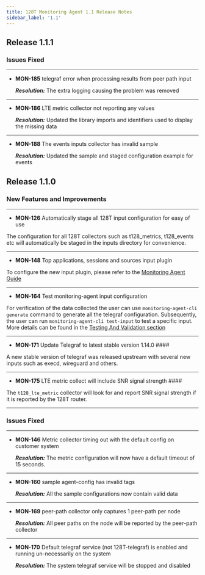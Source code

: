 ```yaml
---
title: 128T Monitoring Agent 1.1 Release Notes
sidebar_label: '1.1'
---
```



## Release 1.1.1

### Issues Fixed

----
- **MON-185** telegraf error when processing results from peer path input

  _**Resolution:**_ The extra logging causing the problem was removed
------
- **MON-186** LTE metric collector not reporting any values

  _**Resolution:**_ Updated the library imports and identifiers used to display the missing data
------
- **MON-188** The events inputs collector has invalid sample

  _**Resolution:**_ Updated the sample and staged configuration example for events


## Release 1.1.0

### New Features and Improvements

----
- **MON-126** Automatically stage all 128T input configuration for easy of use

The configuration for all 128T collectors such as t128_metrics, t128_events etc will automatically be staged in the inputs directory for convenience.

----
- **MON-148** Top applications, sessions and sources input plugin

To configure the new input plugin, please refer to the [Monitoring Agent Guide](plugin_monitoring_agent.md#top-analytics-collector)

----

- **MON-164** Test monitoring-agent input configuration

For verification of the data collected the user can use `monitoring-agent-cli generate` command to generate all the telegraf configuration. Subsequently, the user can run `monitoring-agent-cli test-input` to test a specific input. More details can be found in the [Testing And Validation section](plugin_monitoring_agent.md#testing-and-validation)

----

- **MON-171** Update Telegraf to latest stable version 1.14.0 ####

A new stable version of telegraf was released upstream with several new inputs such as execd, wireguard and others.

----
- **MON-175** LTE metric collect will include SNR signal strength ####

The `t128_lte_metric` collector will look for and report SNR signal strength if it is reported by the 128T router.

----


### Issues Fixed

----
- **MON-146** Metric collector timing out with the default config on customer system

  _**Resolution:**_ The metric configuration will now have a default timeout of 15 seconds.
------
- **MON-160** sample agent-config has invalid tags

  _**Resolution:**_ All the sample configurations now contain valid data
------
- **MON-169** peer-path collector only captures 1 peer-path per node

  _**Resolution:**_ All peer paths on the node will be reported by the peer-path collector
------
- **MON-170** Default telegraf service (not 128T-telegraf) is enabled and running un-necessarily on the system

  _**Resolution:**_ The system telegraf service will be stopped and disabled

